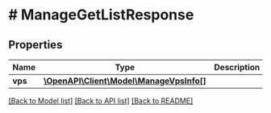 # # ManageGetListResponse

## Properties

Name | Type | Description | Notes
------------ | ------------- | ------------- | -------------
**vps** | [**\OpenAPI\Client\Model\ManageVpsInfo[]**](ManageVpsInfo.md) |  | [optional]

[[Back to Model list]](../../README.md#models) [[Back to API list]](../../README.md#endpoints) [[Back to README]](../../README.md)
